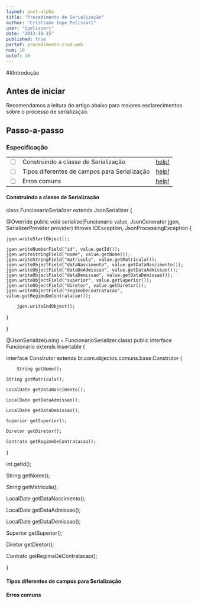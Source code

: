 ```yaml
---
layout: post-alpha
title: "Procedimento de Serialização"
author: "Cristiane Iope Pelissari"
user: "Cpelissari"
date: "2013-10-15"
published: true
partof: procedimento-crud-web
num: 10
outof: 10
---
```


##Introdução


## Antes de iniciar

Recomendamos a leitura do artigo abaixo para maiores esclarecimentos sobre o processo de serialização.
[]()
 
## Passo-a-passo

### Especificação

<table class="table table-bordered">
 <tr>
   <td class="tac col2em">
    <a id="topo_0_0"><input type="checkbox" /></a>
   </td>
   <td>
    Construindo a classe de Serialização
   </td>
   <td>
    <a href="#0_0">help!</a>
   </td>
 </tr>
 <tr>
   <td class="tac col2em">
    <a id="topo_0_1"><input type="checkbox" /></a>
   </td>
   <td>
    Tipos diferentes de campos para Serialização
   </td>
   <td>
    <a href="#0_1">help!</a>
   </td>
 </tr>
 <tr>
   <td class="tac col2em">
    <a id="topo_0_2"><input type="checkbox" /></a>
   </td>
   <td>
    Erros comuns
   </td>
   <td>
    <a href="#0_0">help!</a>
   </td>
 </tr>

</table>


#### <a id="0_0"> </a>Construindo a classe de Serialização
class FuncionarioSerializer extends JsonSerializer<Funcionario> {

  @Override
  public void serialize(Funcionario value, JsonGenerator jgen, SerializerProvider provider)
      throws IOException, JsonProcessingException {

    jgen.writeStartObject();

    jgen.writeNumberField("id", value.getId());
    jgen.writeStringField("nome", value.getNome());
    jgen.writeStringField("matricula", value.getMatricula());
    jgen.writeObjectField("dataNascimento", value.getDataNascimento());
    jgen.writeObjectField("dataDeAdmissao", value.getDataAdmissao());
    jgen.writeObjectField("dataDemissao", value.getDataDemissao());
    jgen.writeObjectField("superior", value.getSuperior());
    jgen.writeObjectField("diretor", value.getDiretor());
    jgen.writeObjectField("regimeDeContratacao", value.getRegimeDeContratacao());

		jgen.writeEndObject();

  }

}




@JsonSerialize(using = FuncionarioSerializer.class)
public interface Funcionario extends Insertable {

  interface Construtor extends br.com.objectos.comuns.base.Construtor<Funcionario> {

		String getNome();

    String getMatricula();

    LocalDate getDataNascimento();

    LocalDate getDataAdmissao();

    LocalDate getDataDemissao();

    Superior getSuperior();

    Diretor getDiretor();

    Contrato getRegimeDeContratacao();

  }

  int getId();

  String getNome();

  String getMatricula();

  LocalDate getDataNascimento();

  LocalDate getDataAdmissao();

  LocalDate getDataDemissao();

  Superior getSuperior();

  Diretor getDiretor();

  Contrato getRegimeDeContratacao();

}

#### <a id="0_1"> </a>Tipos diferentes de campos para Serialização


#### Erros comuns


